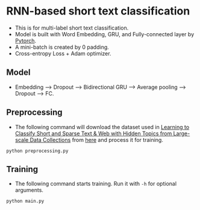 # RNN-based short text classification

- This is for multi-label short text classification.
- Model is built with Word Embedding, GRU, and Fully-connected layer by [Pytorch](http://pytorch.org).
- A mini-batch is created by 0 padding.
- Cross-entropy Loss + Adam optimizer.
## Model
- Embedding --> Dropout --> Bidirectional GRU -->  Average pooling --> Dropout --> FC.



## Preprocessing
- The following command will download the dataset used in
 [Learning to Classify Short and Sparse Text & Web with Hidden Topics from Large-scale Data Collections](http://wwwconference.org/www2008/papers/pdf/p91-phanA.pdf)
 from [here](http://jwebpro.sourceforge.net/data-web-snippets.tar.gz) and process it for training.
```
python preprocessing.py
```

## Training

- The following command starts training. Run it with ```-h``` for optional arguments.

```
python main.py
```